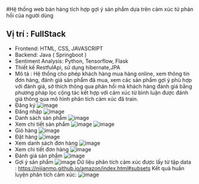 #Hệ thống web bán hàng tích hợp gợi ý sản phẩm dựa trên cảm xúc từ phản hồi của người dùng
## Vị trí : FullStack
- Frontend: HTML, CSS, JAVASCRIPT
- Backend: Java ( Springboot )
- Sentiment Analysis: Python, Tensorflow, Flask
- Thiết kế RestfulApi, sử dụng hibernate,JPA
- Mô tả : Hệ thống cho phép khách hàng mua hàng online, xem thông tin đơn hàng, đánh giá sản phẩm đã mua, xem các sản phẩm gợi ý phù hợp với đánh giá, sở thích thông qua phản hồi mà khách hàng đánh giá bằng phương pháp lọc cộng tác kết hợp với cảm xúc từ bình luận được đánh giá thông qua mô hình phân tích cảm xúc đã train.
- Đăng ký
  ![image](https://github.com/user-attachments/assets/94866cb5-efaf-4b16-b523-9fa489ad85de)
- Đăng nhập
  ![image](https://github.com/user-attachments/assets/f2904f56-dd26-469b-918e-67f7660abc75)
- Danh sách sản phẩm
  ![image](https://github.com/user-attachments/assets/1a51d15a-976c-4a30-916e-63a3f00aef26)
- Xem chi tiết sản phẩm
  ![image](https://github.com/user-attachments/assets/7a985116-f7d4-4df9-a23c-13beea9e7690)
  ![image](https://github.com/user-attachments/assets/a0c6a618-6109-465b-8594-628705e1ce32)
- Giỏ hàng
  ![image](https://github.com/user-attachments/assets/40a32e99-0c6b-4ab0-a063-c8f2f504292d)
- Đặt hàng
  ![image](https://github.com/user-attachments/assets/275fd1ed-3e62-4e5f-a0a7-164f646bc067)
- Xem danh sách đơn hàng
  ![image](https://github.com/user-attachments/assets/41382aaa-5f20-4fd8-baa3-2f820b269267)
- Xem chi tiết đơn hàng
  ![image](https://github.com/user-attachments/assets/e8645cab-b2d7-4e83-b7fe-c4a12284a501)
- Đánh giá sản phẩm
  ![image](https://github.com/user-attachments/assets/5a1dfc85-acf4-427b-8d36-2be3b3123f4d)
- Gợi ý sản phẩm
  ![image](https://github.com/user-attachments/assets/cbb2ede1-23fe-437b-974b-9dadd41f4f68)
Dữ liệu phân tích cảm xúc được lấy từ tập data : https://nijianmo.github.io/amazon/index.html#subsets
Kết quả huấn luyện phân tích cảm xúc:
![image](https://github.com/user-attachments/assets/96c2dce0-2ac0-4dd5-925d-885ce7ce4048)
